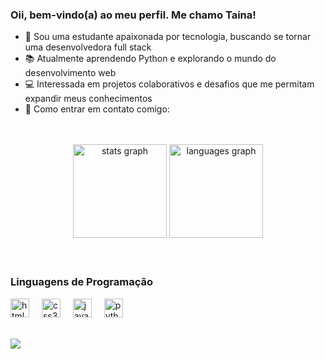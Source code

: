 ### Oii, bem-vindo(a) ao meu perfil. Me chamo Taina!

* 🌸 Sou uma estudante apaixonada por tecnologia, buscando se tornar uma desenvolvedora full stack
* 📚 Atualmente aprendendo Python e explorando o mundo do desenvolvimento web
* 💻 Interessada em projetos colaborativos e desafios que me permitam expandir meus conhecimentos
* 💌 Como entrar em contato comigo:

<br>
<br>

<div align="center">
  <img src="https://github-readme-stats.vercel.app/api?username=tainamartins20&hide_title=false&hide_rank=false&show_icons=true&include_all_commits=true&count_private=true&disable_animations=false&theme=dracula&locale=en&hide_border=false" height="150" alt="stats graph"  />
  <img src="https://github-readme-stats.vercel.app/api/top-langs?username=tainamartins20&locale=en&hide_title=false&layout=compact&card_width=320&langs_count=5&theme=dracula&hide_border=false" height="150" alt="languages graph"  />
</div>

<br>
<br>

<div align="left">
  <h3>Linguagens de Programação</h3>
  <img src="https://cdn.jsdelivr.net/gh/devicons/devicon/icons/html5/html5-original.svg" height="30" alt="html5 logo"  />
  <img width="12" />
  <img src="https://cdn.jsdelivr.net/gh/devicons/devicon/icons/css3/css3-original.svg" height="30" alt="css3 logo"  />
  <img width="12" />
  <img src="https://cdn.jsdelivr.net/gh/devicons/devicon/icons/javascript/javascript-original.svg" height="30" alt="javascript logo"  />
  <img width="12" />
  <img src="https://cdn.jsdelivr.net/gh/devicons/devicon/icons/python/python-original.svg" height="30" alt="python logo"  />
  <img width="12" />

 <br>
 <br>
  
</div>

  <a href="https://www.instagram.com/taiimartin.ol/" target="_blank"><img src="https://img.shields.io/badge/-Instagram-%23E4405F?style=for-the-badge&logo=instagram&logoColor=white" target="_blank"></a>  





